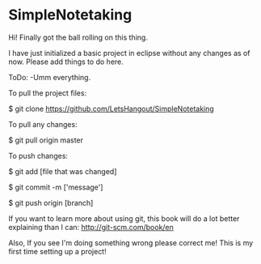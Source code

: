 SimpleNotetaking
================

Hi! Finally got the ball rolling on this thing. 

I have just initialized a basic project in eclipse without any changes as of now.
Please add things to do here.


ToDo:
-Umm everything.



To pull the project files:

$ git clone https://github.com/LetsHangout/SimpleNotetaking


To pull any changes:

$ git pull origin master


To push changes:

$ git add [file that was changed]

$ git commit -m ['message']

$ git push origin [branch]


If you want to learn more about using git, this book will do a lot better explaining than I can: http://git-scm.com/book/en


Also, If you see I'm doing something wrong please correct me! This is my first time setting up a project!
